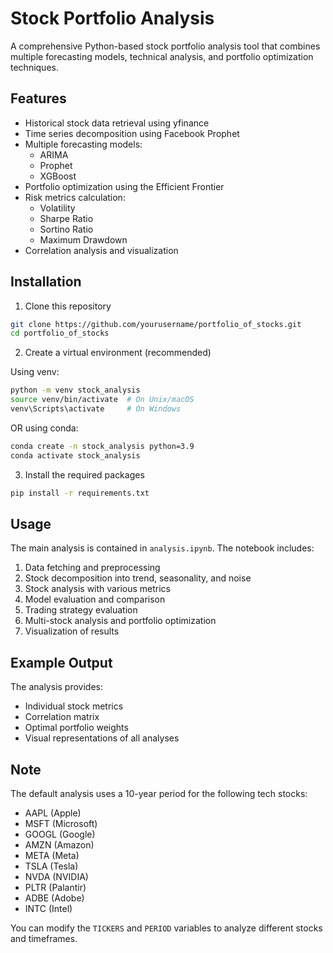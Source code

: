 # Stock Portfolio Analysis

A comprehensive Python-based stock portfolio analysis tool that combines multiple forecasting models, technical analysis, and portfolio optimization techniques.

## Features

- Historical stock data retrieval using yfinance
- Time series decomposition using Facebook Prophet
- Multiple forecasting models:
  - ARIMA
  - Prophet
  - XGBoost
- Portfolio optimization using the Efficient Frontier
- Risk metrics calculation:
  - Volatility
  - Sharpe Ratio
  - Sortino Ratio
  - Maximum Drawdown
- Correlation analysis and visualization

## Installation

1. Clone this repository
```bash
git clone https://github.com/yourusername/portfolio_of_stocks.git
cd portfolio_of_stocks
```

2. Create a virtual environment (recommended)

Using venv:
```bash
python -m venv stock_analysis
source venv/bin/activate  # On Unix/macOS
venv\Scripts\activate     # On Windows
```

OR using conda:
```bash
conda create -n stock_analysis python=3.9
conda activate stock_analysis
```

3. Install the required packages
```bash
pip install -r requirements.txt
```

## Usage

The main analysis is contained in `analysis.ipynb`. The notebook includes:

1. Data fetching and preprocessing
2. Stock decomposition into trend, seasonality, and noise
3. Stock analysis with various metrics
4. Model evaluation and comparison
5. Trading strategy evaluation
6. Multi-stock analysis and portfolio optimization
7. Visualization of results

## Example Output

The analysis provides:
- Individual stock metrics
- Correlation matrix
- Optimal portfolio weights
- Visual representations of all analyses

## Note

The default analysis uses a 10-year period for the following tech stocks:
- AAPL (Apple)
- MSFT (Microsoft)
- GOOGL (Google)
- AMZN (Amazon)
- META (Meta)
- TSLA (Tesla)
- NVDA (NVIDIA)
- PLTR (Palantir)
- ADBE (Adobe)
- INTC (Intel)

You can modify the `TICKERS` and `PERIOD` variables to analyze different stocks and timeframes.
